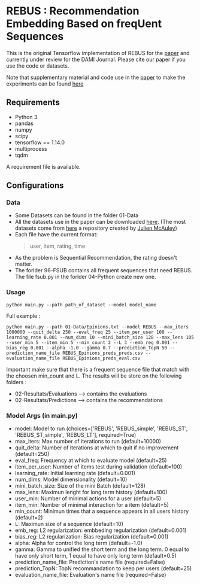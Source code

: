 # REBUS : Recommendation Embedding Based on freqUent Sequences
This is the original Tensorflow implementation of REBUS for the [paper](https://arxiv.org/pdf/2008.05587.pdf) and currently under review for the DAMI Journal.
Please cite our paper if you use the code or datasets.

Note that supplementary material and code use in the [paper](https://arxiv.org/pdf/2008.05587.pdf) to make the experiments can be found [here](https://bit.ly/39XFKe0)


## Requirements
* Python 3
* pandas
* numpy
* scipy
* tensorflow == 1.14.0
* multiprocess
* tqdm

A requirement file is available.

## Configurations
### Data
- Some Datasets can be found in the folder 01-Data
- All the datasets use in the paper can be downloaded [here](https://bit.ly/2Iyq6uf). (The most datasets come from [here](https://cseweb.ucsd.edu/~jmcauley/datasets.html) a repository created by [Julien McAuley](https://cseweb.ucsd.edu/~jmcauley/))
- Each file have the current format:
  > user, item, rating, time
- As the problem is Sequential Recommendation, the rating doesn't matter.
- The forlder 96-FSUB contains all frequent sequences that need REBUS. The file fsub.py in the forlder 04-Python create new one.

### Usage
```
python main.py --path path_of_dataset --model model_name
```
Full example :
```
python main.py --path 01-Data/Epinions.txt --model REBUS --max_iters 1000000 --quit_delta 250 --eval_freq 25 --item_per_user 100 --learning_rate 0.001 --num_dims 10 --mini_batch_size 128 --max_lens 105 --user_min 5 --item_min 5 --min_count 2 --L 3 --emb_reg 0.001 --bias_reg 0.001 --alpha -1.0 --gamma 0.7 --prediction_TopN 50 --prediction_name_file REBUS_Epinions_preds_preds.csv --evaluation_name_file REBUS_Epinions_preds_eval.csv
```
Important make sure that there is a frequent sequence file that match with the choosen min_count and L.
The results will be store on the following folders :
- 02-Resultats/Evaluations --> contains the evaluations
- 02-Resultats/Predictions --> contains the recommendations

### Model Args (in main.py)
- model: Model to run (choices=['REBUS', 'REBUS_simple', 'REBUS_ST', 'REBUS_ST_simple', 'REBUS_LT'], required=True)
- max_iters: Max number of iterations to run (default=10000)
- quit_delta: Number of iterations at which to quit if no improvement (default=250)
- eval_freq: Frequency at which to evaluate model (default=25)
- item_per_user: Number of items test during validation (default=100)
- learning_rate: Initial learning rate (default=0.001)
- num_dims: Model dimensionality (default=10)
- mini_batch_size: Size of the mini Batch (default=128)
- max_lens: Maximun lenght for long term history (default=100)
- user_min: Number of minimal actions for a user (default=5)
- item_min: Number of minimal interaction for a item (default=5)
- min_count: Minimun times that a sequence appears in all users history (default=2)
- L: Maximun size of a sequence (default=10)
- emb_reg: L2 regularization: embbeding regularization (default=0.001)
- bias_reg: L2 regularization: Bias regularization (default=0.001)
- alpha: Alpha for control the long term (default=-1.0)
- gamma: Gamma to unified the short term and the long term. 0 equal to have only short term, 1 equal to have only long term (default=0.5)
- prediction_name_file: Prediction\'s name file (required=False)
- prediction_TopN: TopN recommandation to keep per users (default=25)
- evaluation_name_file: Evaluation\'s name file (required=False)
